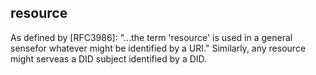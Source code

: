 ## resource

As defined by [RFC3986]: "...the term 'resource' is used in a general sensefor whatever might be identified by a URI." Similarly, any resource might serveas a DID subject identified by a DID.

